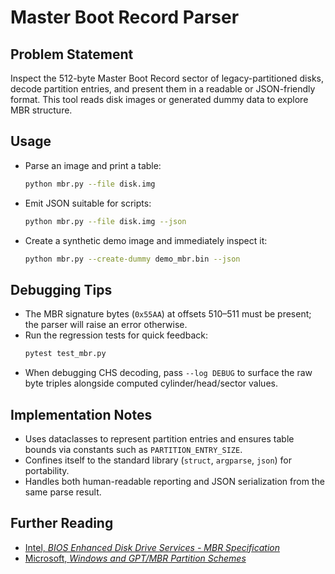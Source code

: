 # Master Boot Record Parser

## Problem Statement
Inspect the 512-byte Master Boot Record sector of legacy-partitioned disks, decode partition entries, and present them in a readable or JSON-friendly format. This tool reads disk images or generated dummy data to explore MBR structure.

## Usage
- Parse an image and print a table:
  ```bash
  python mbr.py --file disk.img
  ```
- Emit JSON suitable for scripts:
  ```bash
  python mbr.py --file disk.img --json
  ```
- Create a synthetic demo image and immediately inspect it:
  ```bash
  python mbr.py --create-dummy demo_mbr.bin --json
  ```

## Debugging Tips
- The MBR signature bytes (`0x55AA`) at offsets 510–511 must be present; the parser will raise an error otherwise.
- Run the regression tests for quick feedback:
  ```bash
  pytest test_mbr.py
  ```
- When debugging CHS decoding, pass `--log DEBUG` to surface the raw byte triples alongside computed cylinder/head/sector values.

## Implementation Notes
- Uses dataclasses to represent partition entries and ensures table bounds via constants such as `PARTITION_ENTRY_SIZE`.
- Confines itself to the standard library (`struct`, `argparse`, `json`) for portability.
- Handles both human-readable reporting and JSON serialization from the same parse result.

## Further Reading
- [Intel, *BIOS Enhanced Disk Drive Services - MBR Specification*](https://download.intel.com/support/motherboards/desktop/sb/specscs.pdf)
- [Microsoft, *Windows and GPT/MBR Partition Schemes*](https://learn.microsoft.com/windows-hardware/manufacture/desktop/configure-uefi-gpt-based-hard-drive-partitions)
